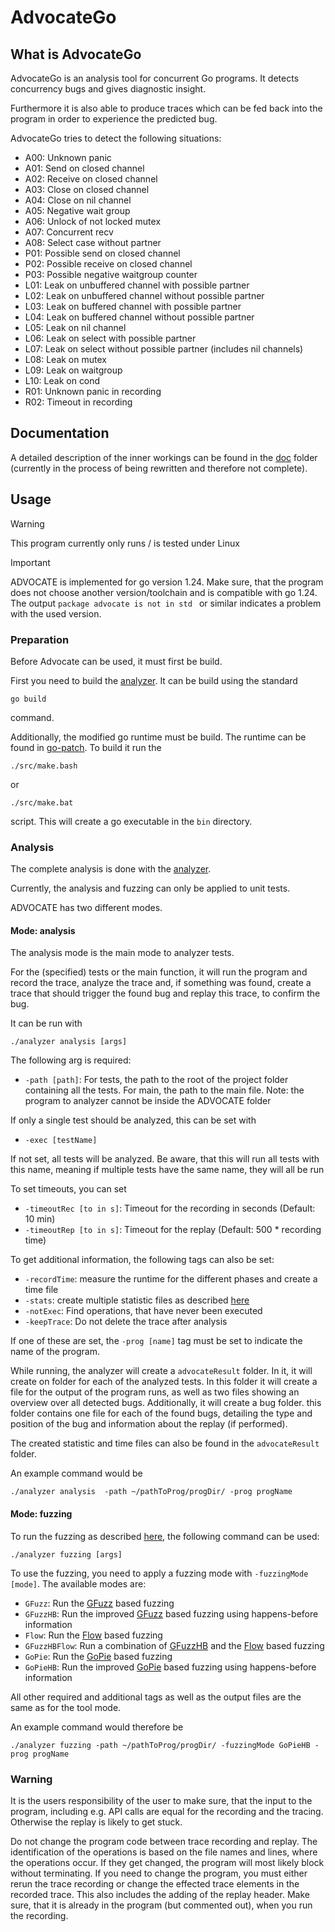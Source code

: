 # AdvocateGo

## What is AdvocateGo

AdvocateGo is an analysis tool for concurrent Go programs.
It detects concurrency bugs and gives diagnostic insight.

Furthermore it is also able to produce traces which can be fed back into the program in order to experience the predicted bug.

AdvocateGo tries to detect the following situations:

- A00: Unknown panic
- A01: Send on closed channel
- A02: Receive on closed channel
- A03: Close on closed channel
- A04: Close on nil channel
- A05: Negative wait group
- A06: Unlock of not locked mutex
- A07: Concurrent recv
- A08: Select case without partner
- P01: Possible send on closed channel
- P02: Possible receive on closed channel
- P03: Possible negative waitgroup counter
- L01: Leak on unbuffered channel with possible partner
- L02: Leak on unbuffered channel without possible partner
- L03: Leak on buffered channel with possible partner
- L04: Leak on buffered channel without possible partner
- L05: Leak on nil channel
- L06: Leak on select with possible partner
- L07: Leak on select without possible partner (includes nil channels)
- L08: Leak on mutex
- L09: Leak on waitgroup
- L10: Leak on cond
- R01: Unknown panic in recording
- R02: Timeout in recording

## Documentation

A detailed description of the inner workings can be found in the [doc](doc) folder (currently in the process of being rewritten and therefore not complete).

## Usage

> [!WARNING]
> This program currently only runs / is tested under Linux

> [!IMPORTANT]
> ADVOCATE is implemented for go version 1.24.
> Make sure, that the program does not choose another version/toolchain and is compatible with go 1.24.
> The output `package advocate is not in std ` or similar indicates a problem with the used version.

### Preparation

Before Advocate can be used, it must first be build.

First you need to build the [analyzer](analyzer).
It can be build using the standard

```shell
go build
```

command.


Additionally, the modified go runtime must be build. The runtime can be found in [go-patch](go-patch).
To build it run the

```shell
./src/make.bash
```

or

```shell
./src/make.bat
```

script. This will create a go executable in the `bin` directory.


### Analysis

The complete analysis is done with the [analyzer](analyzer).

Currently, the analysis and fuzzing can only be applied to unit tests.

ADVOCATE has two different modes.

#### Mode: analysis

The analysis mode is the main mode to analyzer tests.

For the (specified) tests or the main function, it will run the program and
record the trace, analyze the trace and, if something was found,
create a trace that should trigger the found bug and replay this trace,
to confirm the bug.

It can be run with

```shell
./analyzer analysis [args]
```

The following arg is required:

- `-path [path]`: For tests, the path to the root of the project folder containing all the tests. For main, the path to the main file. Note: the program to analyzer cannot be inside the ADVOCATE folder

<!-- If the main function is analyzed, the following arg is also required:

- `-exec [path]`: Name of the executable of the program when building with `go build` (For programs that cannot simply be build with `go build` only the tests can be analyzed). -->

If only a single test should be analyzed, this can be set with

- `-exec [testName]`

If not set, all tests will be analyzed. Be aware, that this will run all tests
with this name, meaning if multiple tests have the same name, they will all be run

To set timeouts, you can set

- `-timeoutRec [to in s]`: Timeout for the recording in seconds (Default: 10 min)
- `-timeoutRep [to in s]`: Timeout for the replay (Default: 500 * recording time)

To get additional information, the following tags can also be set:

- `-recordTime`: measure the runtime for the different phases and create a time file
- `-stats`: create multiple statistic files as described [here](doc/statistics.md)
- `-notExec`: Find operations, that have never been executed
- `-keepTrace`: Do not delete the trace after analysis

If one of these are set, the `-prog [name]` tag must be set to indicate the name of the program.

While running, the analyzer will create a `advocateResult` folder. In it, it will create on
folder for each of the analyzed tests. In this folder it will create a file
for the output of the program runs, as well as two files showing an
overview over all detected bugs. Additionally, it will create a bug folder.
this folder contains one file for each of the found bugs, detailing the
type and position of the bug and information about the replay (if performed).

The created statistic and time files can also be found in the `advocateResult` folder.

An example command would be

```shell
./analyzer analysis  -path ~/pathToProg/progDir/ -prog progName
```

#### Mode: fuzzing

To run the fuzzing as described [here](doc/fuzzing.md), the following command can be used:

```shell
./analyzer fuzzing [args]
```

To use the fuzzing, you need to apply a fuzzing mode with `-fuzzingMode [mode]`.
The available modes are:

- `GFuzz`: Run the [GFuzz](doc/fuzzing/GFuzz.md) based fuzzing
- `GFuzzHB`: Run the improved [GFuzz](doc/fuzzing/GFuzz.md) based fuzzing using happens-before information
- `Flow`: Run the [Flow](doc/fuzzing/Flow.md) based fuzzing
- `GFuzzHBFlow`: Run a combination of [GFuzzHB](doc/fuzzing/GFuzz.md) and the [Flow](doc/fuzzing/Flow.md) based fuzzing
- `GoPie`: Run the [GoPie](doc/fuzzing/GoPie.md) based fuzzing
- `GoPieHB`: Run the improved [GoPie](doc/fuzzing/GoPie.md) based fuzzing using happens-before information

All other required and additional tags as well as the output files are the same as for the tool mode.

An example command would therefore be

```shell
./analyzer fuzzing -path ~/pathToProg/progDir/ -fuzzingMode GoPieHB -prog progName
```

### Warning

It is the users responsibility of the user to make sure, that the input to
the program, including e.g. API calls are equal for the recording and the
tracing. Otherwise the replay is likely to get stuck.

Do not change the program code between trace recording and replay. The identification of the operations is based on the file names and lines, where the operations occur. If they get changed, the program will most likely block without terminating. If you need to change the program, you must either rerun the trace recording or change the effected trace elements in the recorded trace.
This also includes the adding of the replay header. Make sure, that it is already in the program (but commented out), when you run the recording.
